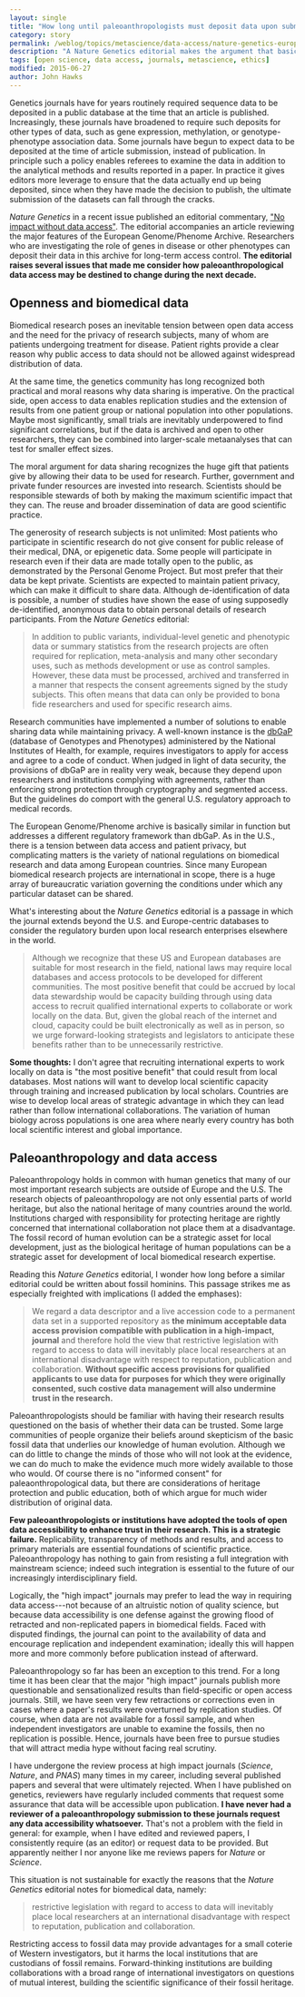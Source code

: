 ```yaml
---
layout: single
title: "How long until paleoanthropologists must deposit data upon submission?"
category: story
permalink: /weblog/topics/metascience/data-access/nature-genetics-european-genome-phenome-paleoanthropology-2015.html
description: "A Nature Genetics editorial makes the argument that basic scientific practice demands making biomedical data available upon submission, which makes me wonder about the future of paleoanthropology."
tags: [open science, data access, journals, metascience, ethics]
modified: 2015-06-27
author: John Hawks
---
```


Genetics journals have for years routinely required sequence data to be deposited in a public database at the time that an article is published. Increasingly, these journals have broadened to require such deposits for other types of data, such as gene expression, methylation, or genotype-phenotype association data. Some journals have begun to expect data to be deposited at the time of article submission, instead of publication. In principle such a policy enables referees to examine the data in addition to the analytical methods and results reported in a paper. In practice it gives editors more leverage to ensure that the data actually end up being deposited, since when they have made the decision to publish, the ultimate submission of the datasets can fall through the cracks. 

<em>Nature Genetics</em> in a recent issue published an editorial commentary, <a href="http://dx.doi.org/10.1038/ng.3351">"No impact without data access"</a>. The editorial accompanies an article reviewing the major features of the European Genome/Phenome Archive. Researchers who are investigating the role of genes in disease or other phenotypes can deposit their data in this archive for long-term access control. **The editorial raises several issues that made me consider how paleoanthropological data access may be destined to change during the next decade.**

## Openness and biomedical data

Biomedical research poses an inevitable tension between open data access and the need for the privacy of research subjects, many of whom are patients undergoing treatment for disease. Patient rights provide a clear reason why public access to data should not be allowed against widespread distribution of data. 

At the same time, the genetics community has long recognized both practical and moral reasons why data sharing is imperative. On the practical side, open access to data enables replication studies and the extension of results from one patient group or national population into other populations. Maybe most significantly, small trials are inevitably underpowered to find significant correlations, but if the data is archived and open to other researchers, they can be combined into larger-scale metaanalyses that can test for smaller effect sizes. 

The moral argument for data sharing recognizes the huge gift that patients give by allowing their data to be used for research. Further, government and private funder resources are invested into research. Scientists should be responsible stewards of both by making the maximum scientific impact that they can. The reuse and broader dissemination of data are good scientific practice. 

The generosity of research subjects is not unlimited: Most patients who participate in scientific research do not give consent for public release of their medical, DNA, or epigenetic data. Some people will participate in research even if their data are made totally open to the public, as demonstrated by the Personal Genome Project. But most prefer that their data be kept private. Scientists are expected to maintain patient privacy, which can make it difficult to share data. Although de-identification of data is possible, a number of studies have shown the ease of using supposedly de-identified, anonymous data to obtain personal details of research participants. From the <em>Nature Genetics</em> editorial: 

<blockquote> In addition to public variants, individual-level genetic and phenotypic data or summary statistics from the research projects are often required for replication, meta-analysis and many other secondary uses, such as methods development or use as control samples. However, these data must be processed, archived and transferred in a manner that respects the consent agreements signed by the study subjects. This often means that data can only be provided to bona fide researchers and used for specific research aims.</blockquote>

Research communities have implemented a number of solutions to enable sharing data while maintaining privacy. A well-known instance is the <a href="http://www.ncbi.nlm.nih.gov/gap">dbGaP</a> (database of Genotypes and Phenotypes) administered by the National Institutes of Health, for example, requires investigators to apply for access and agree to a code of conduct. When judged in light of data security, the provisions of dbGaP are in reality very weak, because they depend upon researchers and institutions complying with agreements, rather than enforcing strong protection through cryptography and segmented access. But the guidelines do comport with the general U.S. regulatory approach to medical records.  

The European Genome/Phenome archive is basically similar in function but addresses a different regulatory framework than dbGaP. As in the U.S., there is a tension between data access and patient privacy, but complicating matters is the variety of national regulations on biomedical research and data among European countries. Since many European biomedical research projects are international in scope, there is a huge array of bureaucratic variation governing the conditions under which any particular dataset can be shared. 

What's interesting about the <em>Nature Genetics</em> editorial is a passage in which the journal extends beyond the U.S. and Europe-centric databases to consider the regulatory burden upon local research enterprises elsewhere in the world. 

<blockquote>Although we recognize that these US and European databases are suitable for most research in the field, national laws may require local databases and access protocols to be developed for different communities. The most positive benefit that could be accrued by local data stewardship would be capacity building through using data access to recruit qualified international experts to collaborate or work locally on the data. But, given the global reach of the internet and cloud, capacity could be built electronically as well as in person, so we urge forward-looking strategists and legislators to anticipate these benefits rather than to be unnecessarily restrictive.</blockquote>

**Some thoughts:** I don't agree that recruiting international experts to work locally on data is "the most positive benefit" that could result from local databases. Most nations will want to develop local scientific capacity through training and increased publication by local scholars. Countries are wise to develop local areas of strategic advantage in which they can lead rather than follow international collaborations. The variation of human biology across populations is one area where nearly every country has both local scientific interest and global importance. 


## Paleoanthropology and data access

Paleoanthropology holds in common with human genetics that many of our most important research subjects are outside of Europe and the U.S. The research objects of paleoanthropology are not only essential parts of world heritage, but also the national heritage of many countries around the world. Institutions charged with responsibility for protecting heritage are rightly concerned that international collaboration not place them at a disadvantage. The fossil record of human evolution can be a strategic asset for local development, just as the biological heritage of human populations can be a strategic asset for development of local biomedical research expertise. 

Reading this <em>Nature Genetics</em> editorial, I wonder how long before a similar editorial could be written about fossil hominins. This passage strikes me as especially freighted with implications (I added the emphases):

<blockquote>We regard a data descriptor and a live accession code to a permanent data set in a supported repository as <strong>the minimum acceptable data access provision compatible with publication in a high-impact, journal</strong> and therefore hold the view that restrictive legislation with regard to access to data will inevitably place local researchers at an international disadvantage with respect to reputation, publication and collaboration. <strong>Without specific access provisions for qualified applicants to use data for purposes for which they were originally consented, such costive data management will also undermine trust in the research.</strong> </blockquote>

Paleoanthropologists should be familiar with having their research results questioned on the basis of whether their data can be trusted. Some large communities of people organize their beliefs around skepticism of the basic fossil data that underlies our knowledge of human evolution. Although we can do little to change the minds of those who will not look at the evidence, we can do much to make the evidence much more widely available to those who would. Of course there is no "informed consent" for paleaonthropological data, but there are considerations of heritage protection and public education, both of which argue for much wider distribution of original data. 

<strong>Few paleoanthropologists or institutions have adopted the tools of open data accessibility to enhance trust in their research. This is a strategic failure.</strong> Replicability, transparency of methods and results, and access to primary materials are essential foundations of scientific practice. Paleoanthropology has nothing to gain from resisting a full integration with mainstream science; indeed such integration is essential to the future of our increasingly interdisciplinary field. 

Logically, the "high impact" journals may prefer to lead the way in requiring data access---not because of an altruistic notion of quality science, but because data accessibility is one defense against the growing flood of retracted and non-replicated papers in biomedical fields. Faced with disputed findings, the journal can point to the availability of data and encourage replication and independent examination; ideally this will happen more and more commonly before publication instead of afterward. 

Paleoanthropology so far has been an exception to this trend. For a long time it has been clear that the major "high impact" journals publish more questionable and sensationalized results than field-specific or open access journals. Still, we have seen very few retractions or corrections even in cases where a paper's results were overturned by replication studies. Of course, when data are not available for a fossil sample, and when independent investigators are unable to examine the fossils, then no replication is possible. Hence, journals have been free to pursue studies that will attract media hype without facing real scrutiny. 

I have undergone the review process at high impact journals (<em>Science</em>, <em>Nature</em>, and <em>PNAS</em>)  many times in my career, including several published papers and several that were ultimately rejected. When I have published on genetics, reviewers have regularly included comments that request some assurance that data will be accessible upon publication. **I have never had a reviewer of a paleoanthropology submission to these journals request any data accessibility whatsoever.** That's not a problem with the field in general: for example, when I have edited and reviewed papers, I consistently require (as an editor) or request data to be provided. But apparently neither I nor anyone like me reviews papers for <em>Nature</em> or <em>Science</em>. 

This situation is not sustainable for exactly the reasons that the  <em>Nature Genetics</em> editorial notes for biomedical data, namely: 

<blockquote>restrictive legislation with regard to access to data will inevitably place local researchers at an international disadvantage with respect to reputation, publication and collaboration.</blockquote>

Restricting access to fossil data may provide advantages for a small coterie of Western investigators, but it harms the local institutions that are custodians of fossil remains. Forward-thinking institutions are building collaborations with a broad range of international investigators on questions of mutual interest, building the scientific significance of their fossil heritage. 




 
